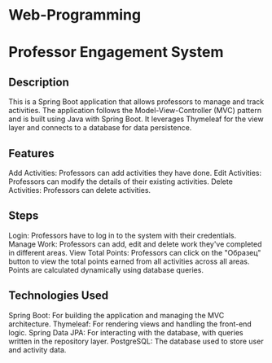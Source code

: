 # Web-Programming
# Professor Engagement System

## Description
This is a Spring Boot application that allows professors to manage and track activities. The application follows the Model-View-Controller (MVC) pattern and is built using Java with Spring Boot. It leverages Thymeleaf for the view layer and connects to a database for data persistence.

## Features

Add Activities: Professors can add activities they have done.
Edit Activities: Professors can modify the details of their existing activities.
Delete Activities: Professors can delete activities.

## Steps
Login: Professors have to log in to the system with their credentials.
Manage Work: Professors can add, edit and delete work they've completed in different areas.
View Total Points: Professors can click on the "Образец" button to view the total points earned from all activities across all areas. Points are calculated dynamically using database queries.

## Technologies Used
Spring Boot: For building the application and managing the MVC architecture.
Thymeleaf: For rendering views and handling the front-end logic.
Spring Data JPA: For interacting with the database, with queries written in the repository layer.
PostgreSQL: The database used to store user and activity data.
